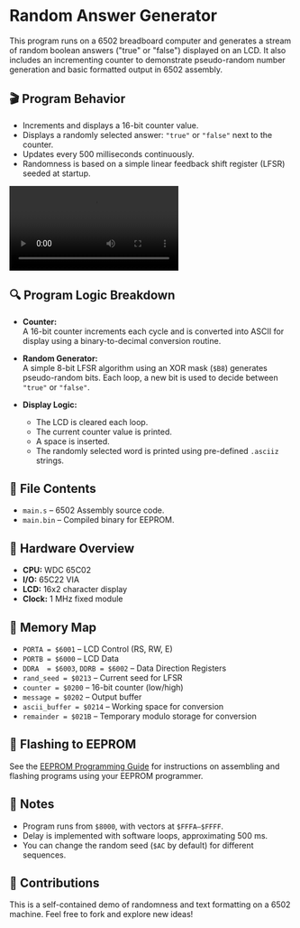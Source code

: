 # Random Answer Generator

This program runs on a 6502 breadboard computer and generates a stream of random boolean answers ("true" or "false") displayed on an LCD. It also includes an incrementing counter to demonstrate pseudo-random number generation and basic formatted output in 6502 assembly.

## 🎬 Program Behavior
- Increments and displays a 16-bit counter value.
- Displays a randomly selected answer: `"true"` or `"false"` next to the counter.
- Updates every 500 milliseconds continuously.
- Randomness is based on a simple linear feedback shift register (LFSR) seeded at startup.

<video src="https://github.com/user-attachments/assets/f94e536d-e639-4f13-84b2-596dc40401b0" controls autoplay loop style="max-width: 100%; height: auto;"></video>

## 🔍 Program Logic Breakdown

- **Counter:**  
  A 16-bit counter increments each cycle and is converted into ASCII for display using a binary-to-decimal conversion routine.
  
- **Random Generator:**  
  A simple 8-bit LFSR algorithm using an XOR mask (`$B8`) generates pseudo-random bits. Each loop, a new bit is used to decide between `"true"` or `"false"`.

- **Display Logic:**  
  - The LCD is cleared each loop.
  - The current counter value is printed.
  - A space is inserted.
  - The randomly selected word is printed using pre-defined `.asciiz` strings.

## 🧾 File Contents

- `main.s` – 6502 Assembly source code.
- `main.bin` – Compiled binary for EEPROM.

## 🔧 Hardware Overview

- **CPU:** WDC 65C02  
- **I/O:** 65C22 VIA  
- **LCD:** 16x2 character display  
- **Clock:** 1 MHz fixed module

## 📍 Memory Map

- `PORTA = $6001` – LCD Control (RS, RW, E)  
- `PORTB = $6000` – LCD Data  
- `DDRA  = $6003`, `DDRB = $6002` – Data Direction Registers  
- `rand_seed = $0213` – Current seed for LFSR  
- `counter = $0200` – 16-bit counter (low/high)  
- `message = $0202` – Output buffer  
- `ascii_buffer = $0214` – Working space for conversion  
- `remainder = $021B` – Temporary modulo storage for conversion

## 💾 Flashing to EEPROM

See the [EEPROM Programming Guide](../../eeprom/how_to_program.md) for instructions on assembling and flashing programs using your EEPROM programmer.

## 🧠 Notes

- Program runs from `$8000`, with vectors at `$FFFA–$FFFF`.
- Delay is implemented with software loops, approximating 500 ms.
- You can change the random seed (`$AC` by default) for different sequences.

## 🙌 Contributions

This is a self-contained demo of randomness and text formatting on a 6502 machine. Feel free to fork and explore new ideas!
